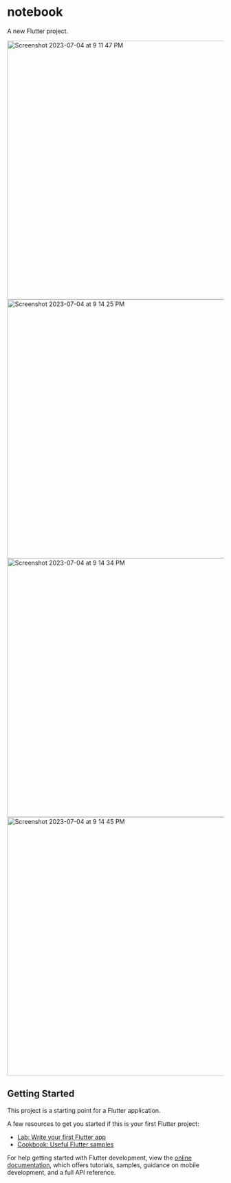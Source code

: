 # notebook

A new Flutter project.

<img width="602" alt="Screenshot 2023-07-04 at 9 11 47 PM" src="https://github.com/FarhadS08/Notebook-flutter/assets/65872885/8a362a5f-ca5e-4099-910b-657c8a7117d1">
<img width="602" alt="Screenshot 2023-07-04 at 9 14 25 PM" src="https://github.com/FarhadS08/Notebook-flutter/assets/65872885/a8dfa8ba-fab4-4a21-afb9-c39645250a95">
<img width="602" alt="Screenshot 2023-07-04 at 9 14 34 PM" src="https://github.com/FarhadS08/Notebook-flutter/assets/65872885/4d528e76-ca7d-4dbc-8f60-fe11476a7b40">
<img width="602" alt="Screenshot 2023-07-04 at 9 14 45 PM" src="https://github.com/FarhadS08/Notebook-flutter/assets/65872885/89b14bcc-3df0-47c9-9ac7-7a02e52909d6">


## Getting Started

This project is a starting point for a Flutter application.

A few resources to get you started if this is your first Flutter project:

- [Lab: Write your first Flutter app](https://docs.flutter.dev/get-started/codelab)
- [Cookbook: Useful Flutter samples](https://docs.flutter.dev/cookbook)

For help getting started with Flutter development, view the
[online documentation](https://docs.flutter.dev/), which offers tutorials,
samples, guidance on mobile development, and a full API reference.
